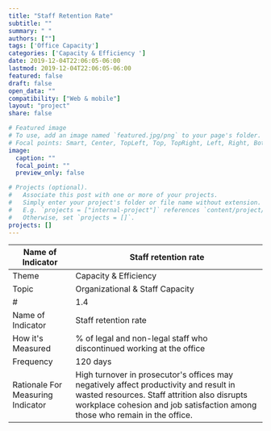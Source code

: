 ```yaml
---
title: "Staff Retention Rate"
subtitle: ""
summary: " "
authors: [""]
tags: ['Office Capacity']
categories: ['Capacity & Efficiency ']
date: 2019-12-04T22:06:05-06:00
lastmod: 2019-12-04T22:06:05-06:00
featured: false
draft: false
open_data: ""
compatibility: ["Web & mobile"]
layout: "project"
share: false

# Featured image
# To use, add an image named `featured.jpg/png` to your page's folder.
# Focal points: Smart, Center, TopLeft, Top, TopRight, Left, Right, BottomLeft, Bottom, BottomRight.
image:
  caption: ""
  focal_point: ""
  preview_only: false

# Projects (optional).
#   Associate this post with one or more of your projects.
#   Simply enter your project's folder or file name without extension.
#   E.g. `projects = ["internal-project"]` references `content/project/deep-learning/index.md`.
#   Otherwise, set `projects = []`.
projects: []
---
```

| **Name of Indicator**    | **Staff retention rate**                                                                                                                                                                                             |
|--------------------------|----------------------------------------------------------------------------------------------------------------------------------------------------------------------------------------------------------------------|
| Theme                    | Capacity & Efficiency                                                                                                                                                                                                |
| Topic                    | Organizational & Staff Capacity                                                                                                                                                                                      |
| #                        | 1.4                                                                                                                                                                                                                  |
| Name of Indicator        | Staff retention rate                                                                                                                                                                                                 |
| How it's Measured | % of legal and non-legal staff who discontinued working at the office                                                                                                                                                |
| Frequency                | 120 days                                                                                                                                                                                                             |
| Rationale For Measuring Indicator | High turnover in prosecutor's offices may negatively affect productivity and result in wasted resources. Staff attrition also disrupts workplace cohesion and job satisfaction among those who remain in the office. |

